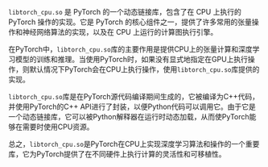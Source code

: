 `libtorch_cpu.so` 是 PyTorch 的一个动态链接库，包含了在 CPU 上执行的 PyTorch 操作的实现。它是 PyTorch 的核心组件之一，提供了许多常用的张量操作和神经网络算法的实现，以及在 CPU 上运行的计算图执行引擎。

在PyTorch中，`libtorch_cpu.so`库的主要作用是提供CPU上的张量计算和深度学习模型的训练和推理。当使用PyTorch时，如果没有显式地指定在GPU上执行操作，则默认情况下PyTorch会在CPU上执行操作，使用`libtorch_cpu.so`库提供的实现。

`libtorch_cpu.so`库是在PyTorch源代码编译期间生成的，它被编译为C++代码，并使用PyTorch的C++ API进行了封装，以便Python代码可以调用它。由于它是一个动态链接库，它可以被Python解释器在运行时动态加载，从而使PyTorch能够在需要时使用CPU资源。

总之，`libtorch_cpu.so`是PyTorch在CPU上实现深度学习算法和操作的一个重要库，它为PyTorch提供了在不同硬件上执行计算的灵活性和可移植性。
